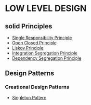 # LOW LEVEL DESIGN 

## solid Principles
- [Single Responsibility Principle]()
- [Open Closed Principle ]()
- [Liskov Principle]()
- [Integration Segregation Principle]()
- [Dependency Segregation Principle]()

## Design Patterns
  ### Creational Design Patterns
  - [Singleton Pattern]()
    
